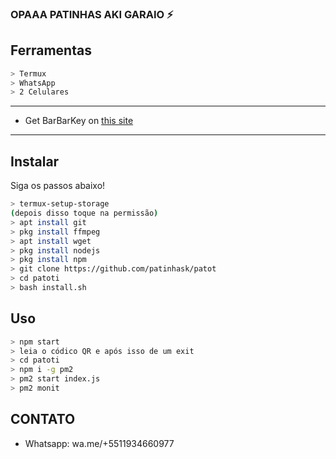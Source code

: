 ### OPAAA PATINHAS AKI GARAIO ⚡

## Ferramentas

```bash
> Termux
> WhatsApp
> 2 Celulares
```

---


- Get BarBarKey on [this site](https://mhankbarbar.tech)

---

## Instalar
Siga os passos abaixo!

```bash
> termux-setup-storage
(depois disso toque na permissão)
> apt install git
> pkg install ffmpeg
> apt install wget
> pkg install nodejs
> pkg install npm
> git clone https://github.com/patinhask/patot
> cd patoti
> bash install.sh
```

## Uso

```bash
> npm start
> leia o códico QR e após isso de um exit
> cd patoti
> npm i -g pm2
> pm2 start index.js
> pm2 monit
```


## CONTATO

- Whatsapp: wa.me/+5511934660977
